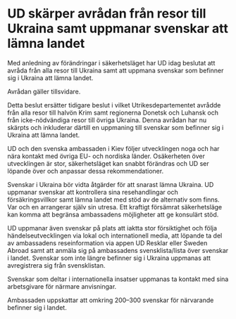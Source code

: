 # UD skärper avrådan från resor till Ukraina samt uppmanar svenskar att lämna landet

Med anledning av förändringar i säkerhetsläget har UD idag beslutat att avråda från alla resor till Ukraina samt att uppmana svenskar som befinner sig i Ukraina att lämna landet.

Avrådan gäller tillsvidare.

Detta beslut ersätter tidigare beslut i vilket Utrikesdepartementet avrådde från alla resor till halvön Krim samt regionerna Donetsk och Luhansk och från icke-nödvändiga resor till övriga Ukraina. Denna avrådan har nu skärpts och inkluderar därtill en uppmaning till svenskar som befinner sig i Ukraina att lämna landet.

UD och den svenska ambassaden i Kiev följer utvecklingen noga och har nära kontakt med övriga EU- och nordiska länder. Osäkerheten över utvecklingen är stor, säkerhetsläget kan snabbt förändras och UD ser löpande över och anpassar dessa rekommendationer.

Svenskar i Ukraina bör vidta åtgärder för att snarast lämna Ukraina. UD uppmanar svenskar att kontrollera sina resehandlingar och försäkringsvillkor samt lämna landet med stöd av de alternativ som finns. Var och en arrangerar själv sin utresa. Ett kraftigt försämrat säkerhetsläge kan komma att begränsa ambassadens möjligheter att ge konsulärt stöd.

UD uppmanar även svenskar på plats att iaktta stor försiktighet och följa händelseutvecklingen via lokal och internationell media, att löpande ta del av ambassadens reseinformation via appen UD Resklar eller Sweden Abroad samt att anmäla sig på ambassadens svensklista/lista över svenskar i landet. Svenskar som inte längre befinner sig i Ukraina uppmanas att avregistrera sig från svensklistan.

Svenskar som deltar i internationella insatser uppmanas ta kontakt med sina arbetsgivare för närmare anvisningar.

Ambassaden uppskattar att omkring 200–300 svenskar för närvarande befinner sig i landet.
